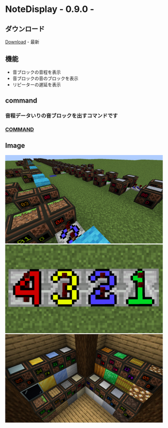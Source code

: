 # NoteDisplay - 0.9.0 -

## ダウンロード
[Download](https://github.com/memerily/ResourcePacks/raw/main/NoteDisplay/release/NoteDisplay-0.9.0/NoteDisplay-0.9.0.zip) - 最新

## 機能
- 音ブロックの音程を表示
- 音ブロックの音のブロックを表示
- リピーターの遅延を表示





## command
### 音程データいりの音ブロックを出すコマンドです
### [COMMAND](https://github.com/memerily/ResourcePacks/blob/main/NoteDisplay/command.txt)


## Image
<img width="512px" src="https://raw.githubusercontent.com/memerily/ResourcePacks/main/NoteDisplay/README.Image/2024-01-14_00.29.10.png">
<img width="512px" src="https://raw.githubusercontent.com/memerily/ResourcePacks/main/NoteDisplay/README.Image/2024-01-14_00.29.35.png">
<img width="512px" src="https://raw.githubusercontent.com/memerily/ResourcePacks/main/NoteDisplay/README.Image/2024-01-14_00.34.06.png">


